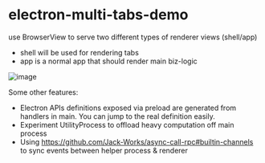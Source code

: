 # electron-multi-tabs-demo

use BrowserView to serve two different types of renderer views (shell/app)
- shell will be used for rendering tabs
- app is a normal app that should render main biz-logic

![image](https://user-images.githubusercontent.com/584378/235633613-6d05c366-681b-4e2f-bab7-eb777dd6becd.png)

Some other features:
- Electron APIs definitions exposed via preload are generated from handlers in main. You can jump to the real definition easily.
- Experiment UtilityProcess to offload heavy computation off main process
- Using https://github.com/Jack-Works/async-call-rpc#builtin-channels to sync events between helper process & renderer
